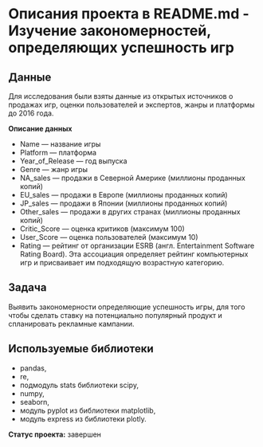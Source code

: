 # Описания проекта в README.md - Изучение закономерностей, определяющих успешность игр

## Данные
Для исследования были взяты данные из открытых источников о продажах игр, оценки пользователей и экспертов, жанры и платформы до 2016 года. 

**Описание данных**
- Name — название игры
- Platform — платформа
- Year_of_Release — год выпуска
- Genre — жанр игры
- NA_sales — продажи в Северной Америке (миллионы проданных копий)
- EU_sales — продажи в Европе (миллионы проданных копий)
- JP_sales — продажи в Японии (миллионы проданных копий)
- Other_sales — продажи в других странах (миллионы проданных копий)
- Critic_Score — оценка критиков (максимум 100)
- User_Score — оценка пользователей (максимум 10)
- Rating — рейтинг от организации ESRB (англ. Entertainment Software Rating Board). Эта ассоциация определяет рейтинг компьютерных игр и присваивает им подходящую возрастную категорию.

## Задача
Выявить закономерности определяющие успешность игры, для того чтобы сделать ставку на потенциально популярный продукт и спланировать рекламные кампании.

## Используемые библиотеки
- pandas,
- re, 
- подмодуль stats библиотеки scipy,
- numpy, 
- seaborn,
- модуль pyplot из библиотеки matplotlib,
- модуль express из библиотеки plotly.

**Статус проекта:** завершен
